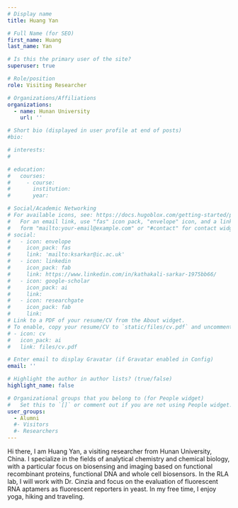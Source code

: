 ```yaml
---
# Display name
title: Huang Yan

# Full Name (for SEO)
first_name: Huang
last_name: Yan

# Is this the primary user of the site?
superuser: true

# Role/position
role: Visiting Researcher

# Organizations/Affiliations
organizations:
  - name: Hunan University
    url: ''

# Short bio (displayed in user profile at end of posts)
#bio: 

# interests:
#   

# education:
#   courses:
#     - course: 
#       institution: 
#       year: 

# Social/Academic Networking
# For available icons, see: https://docs.hugoblox.com/getting-started/page-builder/#icons
#   For an email link, use "fas" icon pack, "envelope" icon, and a link in the
#   form "mailto:your-email@example.com" or "#contact" for contact widget.
# social:
#   - icon: envelope
#     icon_pack: fas
#     link: 'mailto:ksarkar@ic.ac.uk'
#   - icon: linkedin
#     icon_pack: fab
#     link: https://www.linkedin.com/in/kathakali-sarkar-1975bb66/
#   - icon: google-scholar
#     icon_pack: ai
#     link: 
#   - icon: researchgate
#     icon_pack: fab
#     link: 
# Link to a PDF of your resume/CV from the About widget.
# To enable, copy your resume/CV to `static/files/cv.pdf` and uncomment the lines below.
# - icon: cv
#   icon_pack: ai
#   link: files/cv.pdf

# Enter email to display Gravatar (if Gravatar enabled in Config)
email: ''

# Highlight the author in author lists? (true/false)
highlight_name: false

# Organizational groups that you belong to (for People widget)
#   Set this to `[]` or comment out if you are not using People widget.
user_groups:
  - Alumni
  #- Visitors
  #- Researchers
---
```


Hi there, I am Huang Yan, a visiting researcher from Hunan University, China. I specialize in the fields of analytical chemistry and chemical biology, with a particular focus on biosensing and imaging based on functional recombinant proteins, functional DNA and whole cell biosensors. In the RLA lab, I will work with Dr. Cinzia and focus on the evaluation of fluorescent RNA aptamers as fluorescent reporters in yeast. In my free time, I enjoy yoga, hiking and traveling.
